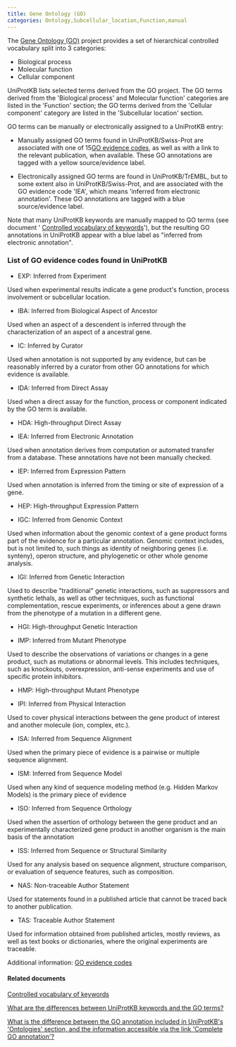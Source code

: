 ```yaml
---
title: Gene Ontology (GO)
categories: Ontology,Subcellular_location,Function,manual
---
```


The [Gene Ontology (GO)](http://www.geneontology.org/) project provides a set of hierarchical controlled vocabulary split into 3 categories:

- Biological process
- Molecular function
- Cellular component

UniProtKB lists selected terms derived from the GO project. The GO terms derived from the 'Biological process' and Molecular function' categories are listed in the 'Function' section; the GO terms derived from the 'Cellular component' category are listed in the 'Subcellular location' section.

GO terms can be manually or electronically assigned to a UniProtKB entry:

- Manually assigned GO terms found in UniProtKB/Swiss-Prot are associated with one of 15[GO evidence codes](http://www.geneontology.org/GO.evidence.shtml?all), as well as with a link to the relevant publication, when available. These GO annotations are tagged with a yellow source/evidence label.

- Electronically assigned GO terms are found in UniProtKB/TrEMBL, but to some extent also in UniProtKB/Swiss-Prot, and are associated with the GO evidence code 'IEA', which means 'inferred from electronic annotation'. These GO annotations are tagged with a blue source/evidence label.

Note that many UniProtKB keywords are manually mapped to GO terms (see document ' [Controlled vocabulary of keywords](http://www.uniprot.org/docs/keywlist)'), but the resulting GO annotations in UniProtKB appear with a blue label as "inferred from electronic annotation".

### List of GO evidence codes found in UniProtKB

- EXP: Inferred from Experiment



Used when experimental results indicate a gene product's function, process involvement or subcellular location.

- IBA: Inferred from Biological Aspect of Ancestor



Used when an aspect of a descendent is inferred through the characterization of an aspect of a ancestral gene.

- IC: Inferred by Curator



Used when annotation is not supported by any evidence, but can be reasonably inferred by a curator from other GO annotations for which evidence is available.

- IDA: Inferred from Direct Assay



Used when a direct assay for the function, process or component indicated by the GO term is available.

- HDA: High-throughput Direct Assay

- IEA: Inferred from Electronic Annotation



Used when annotation derives from computation or automated transfer from a database. These annotations have not been manually checked.

- IEP: Inferred from Expression Pattern



Used when annotation is inferred from the timing or site of expression of a gene.

- HEP: High-throughput Expression Pattern

- IGC: Inferred from Genomic Context



Used when information about the genomic context of a gene product forms part of the evidence for a particular annotation. Genomic context includes, but is not limited to, such things as identity of neighboring genes (i.e. synteny), operon structure, and phylogenetic or other whole genome analysis.

- IGI: Inferred from Genetic Interaction



Used to describe "traditional" genetic interactions, such as suppressors and synthetic lethals, as well as other techniques, such as functional complementation, rescue experiments, or inferences about a gene drawn from the phenotype of a mutation in a different gene.

- HGI: High-throughput Genetic Interaction

- IMP: Inferred from Mutant Phenotype



Used to describe the observations of variations or changes in a gene product, such as mutations or abnormal levels. This includes techniques, such as knockouts, overexpression, anti-sense experiments and use of specific protein inhibitors.

- HMP: High-throughput Mutant Phenotype

- IPI: Inferred from Physical Interaction



Used to cover physical interactions between the gene product of interest and another molecule (ion, complex, etc.).

- ISA: Inferred from Sequence Alignment



Used when the primary piece of evidence is a pairwise or multiple sequence alignment.

- ISM: Inferred from Sequence Model



Used when any kind of sequence modeling method (e.g. Hidden Markov Models) is the primary piece of evidence

- ISO: Inferred from Sequence Orthology



Used when the assertion of orthology between the gene product and an experimentally characterized gene product in another organism is the main basis of the annotation

- ISS: Inferred from Sequence or Structural Similarity



Used for any analysis based on sequence alignment, structure comparison, or evaluation of sequence features, such as composition.

- NAS: Non-traceable Author Statement



Used for statements found in a published article that cannot be traced back to another publication.

- TAS: Traceable Author Statement



Used for information obtained from published articles, mostly reviews, as well as text books or dictionaries, where the original experiments are traceable.

Additional information: [GO evidence codes](http://www.geneontology.org/GO.evidence.shtml?all)

#### Related documents

[Controlled vocabulary of keywords](http://www.uniprot.org/docs/keywlist)

[What are the differences between UniProtKB keywords and the GO terms?](http://www.uniprot.org/faq/23)

[What is the difference between the GO annotation included in UniProtKB's 'Ontologies' section, and the information accessible via the link 'Complete GO annotation'?](http://www.uniprot.org/faq/52)
